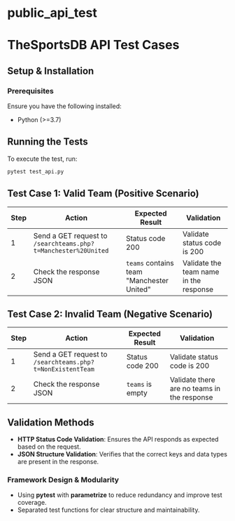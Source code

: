 # public_api_test

# TheSportsDB API Test Cases

## Setup & Installation
### Prerequisites
Ensure you have the following installed:
- Python (>=3.7)

## Running the Tests
To execute the test, run:
```bash
pytest test_api.py
```


## Test Case 1: Valid Team (Positive Scenario)

| Step | Action | Expected Result | Validation |
|------|--------|-----------------|------------|
| 1 | Send a GET request to `/searchteams.php?t=Manchester%20United` | Status code 200 | Validate status code is 200 |
| 2 | Check the response JSON | `teams` contains team "Manchester United" | Validate the team name in the response |

## Test Case 2: Invalid Team (Negative Scenario)

| Step | Action | Expected Result | Validation |
|------|--------|-----------------|------------|
| 1 | Send a GET request to `/searchteams.php?t=NonExistentTeam` | Status code 200 | Validate status code is 200 |
| 2 | Check the response JSON | `teams` is empty | Validate there are no teams in the response |

## Validation Methods
- **HTTP Status Code Validation**: Ensures the API responds as expected based on the request.
- **JSON Structure Validation**: Verifies that the correct keys and data types are present in the response.

### Framework Design & Modularity
- Using **pytest** with **parametrize** to reduce redundancy and improve test coverage.
- Separated test functions for clear structure and maintainability.
